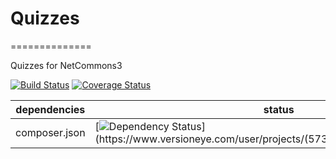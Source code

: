 # Quizzes
==============

Quizzes for NetCommons3

[![Build Status](https://api.travis-ci.org/NetCommons3/Quizzes.png?branch=master)](https://travis-ci.org/NetCommons3/Quizzes)
[![Coverage Status](https://coveralls.io/repos/NetCommons3/Quizzes/badge.png?branch=master)](https://coveralls.io/r/NetCommons3/Quizzes?branch=master)

| dependencies  | status |
| ------------- | ------ |
| composer.json | [![Dependency Status](https://www.versioneye.com/user/projects/(versioneye_project_ID)/badge.png)](https://www.versioneye.com/user/projects/(573071b919f62a000efc072c)) |

